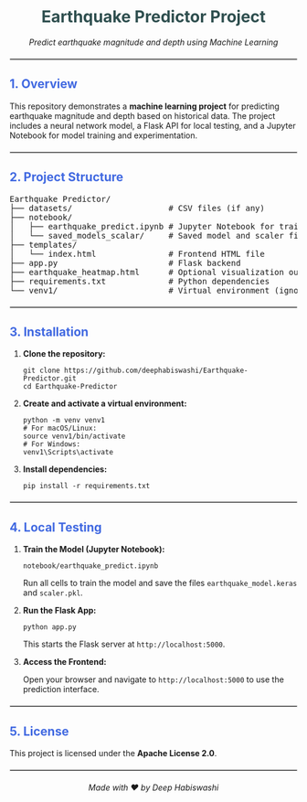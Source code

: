 <h1 style="color: #2F4F4F; text-align:center;">
  <b>Earthquake Predictor Project</b>
</h1>

<p style="text-align:center;">
  <em>Predict earthquake magnitude and depth using Machine Learning</em>
</p>

<hr style="border: 1px solid #ccc; margin: 20px 0;" />

<h2 style="color:#4169E1;">1. Overview</h2>

<p>
  This repository demonstrates a <strong>machine learning project</strong> for predicting earthquake magnitude and depth based on historical data. 
  The project includes a neural network model, a Flask API for local testing, and a Jupyter Notebook for model training and experimentation.
</p>

<hr style="border: 1px solid #ccc; margin: 20px 0;" />

<h2 style="color:#4169E1;">2. Project Structure</h2>

<pre>
Earthquake Predictor/
├── datasets/                    # CSV files (if any)
├── notebook/
│   ├── earthquake_predict.ipynb # Jupyter Notebook for training
│   └── saved_models_scalar/     # Saved model and scaler files
├── templates/
│   └── index.html               # Frontend HTML file
├── app.py                       # Flask backend
├── earthquake_heatmap.html      # Optional visualization output
├── requirements.txt             # Python dependencies
└── venv1/                       # Virtual environment (ignored)
</pre>

<hr style="border: 1px solid #ccc; margin: 20px 0;" />

<h2 style="color:#4169E1;">3. Installation</h2>

<ol>
  <li>
    <strong>Clone the repository:</strong>
    <pre><code>git clone https://github.com/deephabiswashi/Earthquake-Predictor.git
cd Earthquake-Predictor</code></pre>
  </li>
  <li>
    <strong>Create and activate a virtual environment:</strong>
    <pre><code>python -m venv venv1
# For macOS/Linux:
source venv1/bin/activate
# For Windows:
venv1\Scripts\activate</code></pre>
  </li>
  <li>
    <strong>Install dependencies:</strong>
    <pre><code>pip install -r requirements.txt</code></pre>
  </li>
</ol>

<hr style="border: 1px solid #ccc; margin: 20px 0;" />

<h2 style="color:#4169E1;">4. Local Testing </h2>

<ol>
  <li>
    <strong>Train the Model (Jupyter Notebook):</strong>
    <pre><code>notebook/earthquake_predict.ipynb</code></pre>
    <p>Run all cells to train the model and save the files <code>earthquake_model.keras</code> and <code>scaler.pkl</code>.</p>
  </li>
  <li>
    <strong>Run the Flask App:</strong>
    <pre><code>python app.py</code></pre>
    <p>This starts the Flask server at <code>http://localhost:5000</code>.</p>
  </li>
  <li>
    <strong>Access the Frontend:</strong>
    <p>Open your browser and navigate to <code>http://localhost:5000</code> to use the prediction interface.</p>
  </li>
</ol>

<hr style="border: 1px solid #ccc; margin: 20px 0;" />

<h2 style="color:#4169E1;">5. License</h2>

<p>
  This project is licensed under the <strong>Apache License 2.0</strong>.
</p>

<hr style="border: 1px solid #ccc; margin: 20px 0;" />

<p style="text-align:center;">
  <em>Made with ❤️ by Deep Habiswashi</em>
</p>

